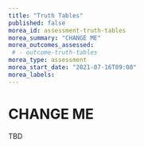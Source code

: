 ```yaml
---
title: "Truth Tables"
published: false
morea_id: assessment-truth-tables
morea_summary: "CHANGE ME"
morea_outcomes_assessed:
 # - outcome-truth-tables
morea_type: assessment
morea_start_date: "2021-07-16T09:00"
morea_labels:
---
```

# CHANGE ME

TBD
